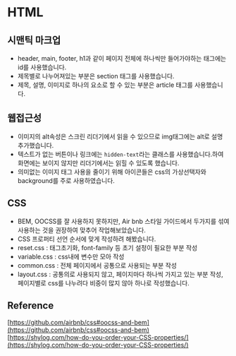 # HTML
## 시맨틱 마크업
- header, main, footer, h1과 같이 페이지 전체에 하나씩만 들어가야하는 태그에는 id를 사용했습니다.
- 제목별로 나누어져있는 부분은 section 태그를 사용했습니다.
- 제목, 설명, 이미지로 하나의 요소로 할 수 있는 부분은 article 태그를 사용했습니다.

## 웹접근성
- 이미지의 alt속성은 스크린 리더기에서 읽을 수 있으므로 img태그에는 alt로 설명 추가했습니다.
- 텍스트가 없는 버튼이나 링크에는 `hidden-text`라는 클래스를 사용했습니다.하여 화면에는 보이지 않지만 리더기에서는 읽힐 수 있도록 했습니다.
- 의미없는 이미지 태그 사용을 줄이기 위해 아이콘들은 css의 가상선택자와 background를 주로 사용하였습니다.

## CSS
- BEM, OOCSS를 잘 사용하지 못하지만, Air bnb 스타일 가이드에서 두가지를 섞여 사용하는 것을 권장하여 맞추어 작업해보았습니다.
- CSS 프로퍼티 선언 순서에 맞게 작성하려 해봤습니다.
- reset.css : 태그초기화, font-family 등 초기 설정이 필요한 부분 작성
- variable.css : css내에 변수만 모아 작성
- common.css : 전체 페이지에서 공통으로 사용되는 부분 작성
- layout.css : 공통의로 사용되지 않고, 페이지마다 하나씩 가지고 있는 부분 작성, 페이지별로 css를 나누려다 비중이 많지 않아 하나로 작성했습니다.

## Reference
[https://github.com/airbnb/css#oocss-and-bem](https://github.com/airbnb/css#oocss-and-bem)  
[https://shylog.com/how-do-you-order-your-CSS-properties/](https://shylog.com/how-do-you-order-your-CSS-properties/)